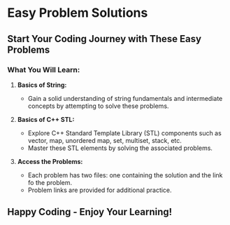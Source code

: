 # Easy Problem Solutions

## Start Your Coding Journey with These Easy Problems

### What You Will Learn:

1. **Basics of String:**
    - Gain a solid understanding of string fundamentals and intermediate concepts by attempting to solve these problems.

2. **Basics of C++ STL:**
    - Explore C++ Standard Template Library (STL) components such as vector, map, unordered map, set, multiset, stack, etc.
    - Master these STL elements by solving the associated problems.

3. **Access the Problems:**
    - Each problem has two files: one containing the solution and the link fo the problem.
    - Problem links are provided for additional practice.

## Happy Coding - Enjoy Your Learning!
